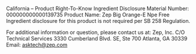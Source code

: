  
 
 
California – Product Right-To-Know Ingredient Disclosure 
Material Number: 000000000000139735 
Product Name: Zep Big Orange-E Npe Free 
Ingredient disclosure for this product is not required per SB 258 Regulation. 
 
For additional information or question, please contact us at: 
Zep, Inc. 
C/O Technical Services 
3330 Cumberland Blvd. SE, Ste 700 
Atlanta, GA 30339 
Email: asktech@zep.com 
 
 
 
 
